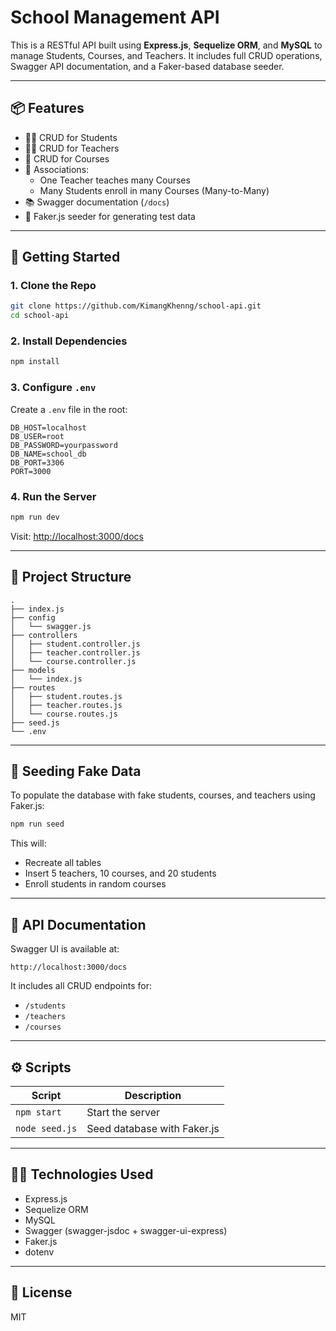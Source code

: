 # School Management API

This is a RESTful API built using **Express.js**, **Sequelize ORM**, and **MySQL** to manage Students, Courses, and Teachers. It includes full CRUD operations, Swagger API documentation, and a Faker-based database seeder.

---

## 📦 Features

- 🧑‍🎓 CRUD for Students
- 🧑‍🏫 CRUD for Teachers
- 📘 CRUD for Courses
- 🔁 Associations:
  - One Teacher teaches many Courses
  - Many Students enroll in many Courses (Many-to-Many)
- 📚 Swagger documentation (`/docs`)
- 🧪 Faker.js seeder for generating test data

---

## 🚀 Getting Started

### 1. Clone the Repo

```bash
git clone https://github.com/KimangKhenng/school-api.git
cd school-api
```

### 2. Install Dependencies

```bash
npm install
```

### 3. Configure `.env`

Create a `.env` file in the root:

```env
DB_HOST=localhost
DB_USER=root
DB_PASSWORD=yourpassword
DB_NAME=school_db
DB_PORT=3306
PORT=3000
```

### 4. Run the Server

```bash
npm run dev
```

Visit: [http://localhost:3000/docs](http://localhost:3000/api-docs)

---

## 📂 Project Structure

```
.
├── index.js
├── config
│   └── swagger.js
├── controllers
│   ├── student.controller.js
│   ├── teacher.controller.js
│   └── course.controller.js
├── models
│   └── index.js
├── routes
│   ├── student.routes.js
│   ├── teacher.routes.js
│   └── course.routes.js
├── seed.js
└── .env
```

---

## 🧪 Seeding Fake Data

To populate the database with fake students, courses, and teachers using Faker.js:

```bash
npm run seed
```

This will:
- Recreate all tables
- Insert 5 teachers, 10 courses, and 20 students
- Enroll students in random courses

---

## 📘 API Documentation

Swagger UI is available at:

```
http://localhost:3000/docs
```

It includes all CRUD endpoints for:

- `/students`
- `/teachers`
- `/courses`

---

## ⚙️ Scripts

| Script        | Description            |
|---------------|------------------------|
| `npm start`   | Start the server       |
| `node seed.js`| Seed database with Faker.js |

---

## 🧑‍💻 Technologies Used

- Express.js
- Sequelize ORM
- MySQL
- Swagger (swagger-jsdoc + swagger-ui-express)
- Faker.js
- dotenv

---

## 📄 License

MIT